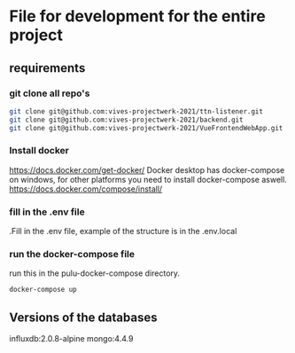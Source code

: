 # File for development for the entire project

## requirements

### git clone all repo's

```bash
git clone git@github.com:vives-projectwerk-2021/ttn-listener.git
git clone git@github.com:vives-projectwerk-2021/backend.git
git clone git@github.com:vives-projectwerk-2021/VueFrontendWebApp.git
```
### Install docker

https://docs.docker.com/get-docker/
Docker desktop has docker-compose on windows, for other platforms you need to install docker-compose aswell.
https://docs.docker.com/compose/install/


### fill in the .env file

.Fill in the .env file, example of the structure is in the .env.local

### run the docker-compose file

run this in the pulu-docker-compose directory.

```bash
docker-compose up
```

## Versions of the databases

influxdb:2.0.8-alpine
mongo:4.4.9
